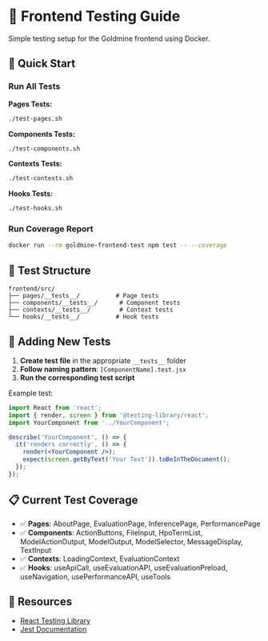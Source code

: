 # 🧪 Frontend Testing Guide

Simple testing setup for the Goldmine frontend using Docker.

## 🚀 Quick Start

### Run All Tests

**Pages Tests:**
```bash
./test-pages.sh
```

**Components Tests:**
```bash
./test-components.sh
```

**Contexts Tests:**
```bash
./test-contexts.sh
```

**Hooks Tests:**
```bash
./test-hooks.sh
```

### Run Coverage Report
```bash
docker run --rm goldmine-frontend-test npm test -- --coverage
```

## 📁 Test Structure

```
frontend/src/
├── pages/__tests__/          # Page tests
├── components/__tests__/      # Component tests  
├── contexts/__tests__/        # Context tests
└── hooks/__tests__/          # Hook tests
```

## 🧩 Adding New Tests

1. **Create test file** in the appropriate `__tests__` folder
2. **Follow naming pattern**: `[ComponentName].test.jsx`
3. **Run the corresponding test script**

Example test:
```jsx
import React from 'react';
import { render, screen } from '@testing-library/react';
import YourComponent from '../YourComponent';

describe('YourComponent', () => {
  it('renders correctly', () => {
    render(<YourComponent />);
    expect(screen.getByText('Your Text')).toBeInTheDocument();
  });
});
```

## 📋 Current Test Coverage

- ✅ **Pages**: AboutPage, EvaluationPage, InferencePage, PerformancePage
- ✅ **Components**: ActionButtons, FileInput, HpoTermList, ModelActionOutput, ModelOutput, ModelSelector, MessageDisplay, TextInput
- ✅ **Contexts**: LoadingContext, EvaluationContext
- ✅ **Hooks**: useApiCall, useEvaluationAPI, useEvaluationPreload, useNavigation, usePerformanceAPI, useTools


## 📖 Resources

- [React Testing Library](https://testing-library.com/docs/react-testing-library/intro/)
- [Jest Documentation](https://jestjs.io/docs/getting-started) 